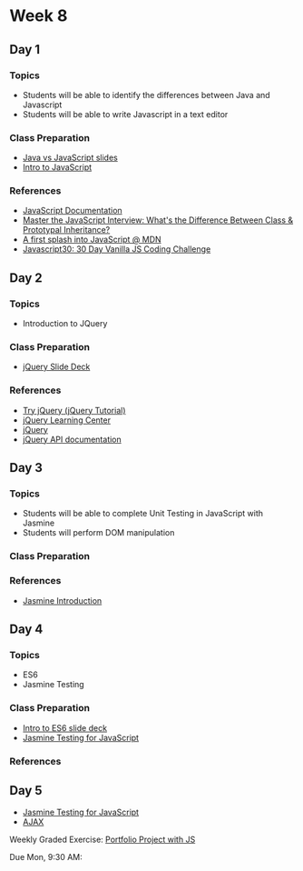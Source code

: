 # Week 8

## Day 1

### Topics

* Students will be able to identify the differences between Java and Javascript
* Students will be able to write Javascript in a text editor

### Class Preparation

* [Java vs JavaScript slides](https://wecancodeit.github.io/java-slides/web/java-vs-javascript/)
* [Intro to JavaScript](https://wecancodeit.github.io/java-slides/frontend/javascript/#/)

### References

* [JavaScript Documentation](http://devdocs.io/javascript/)
* [Master the JavaScript Interview: What's the Difference Between Class & Prototypal Inheritance?](https://medium.com/javascript-scene/master-the-javascript-interview-what-s-the-difference-between-class-prototypal-inheritance-e4cd0a7562e9)
* [A first splash into JavaScript @ MDN](https://developer.mozilla.org/en-US/docs/Learn/JavaScript/First_steps/A_first_splash)
* [Javascript30: 30 Day Vanilla JS Coding Challenge](https://javascript30.com/)

## Day 2

### Topics

* Introduction to JQuery

### Class Preparation

* [jQuery Slide Deck](https://wecancodeit.github.io/java-slides/frontend/jquery/#/)

### References

* [Try jQuery (jQuery Tutorial)](http://try.jquery.com/)
* [jQuery Learning Center](http://learn.jquery.com/)
* [jQuery](https://jquery.com/)
* [jQuery API documentation](http://api.jquery.com/)

## Day 3

### Topics

* Students will be able to complete Unit Testing in JavaScript with Jasmine
* Students will perform DOM manipulation

### Class Preparation

### References

* [Jasmine Introduction](https://jasmine.github.io/2.0/introduction.html)

## Day 4

### Topics

* ES6
* Jasmine Testing

### Class Preparation

* [Intro to ES6 slide deck](https://wecancodeit.github.io/java-slides/frontend/es2015/#/)
* [Jasmine Testing for JavaScript](https://wecancodeit.github.io/java-slides/frontend/javascript-testing/#/)

### References

## Day 5

* [Jasmine Testing for JavaScript](https://wecancodeit.github.io/java-slides/frontend/javascript-testing/#/)
* [AJAX](https://wecancodeit.github.io/java-slides/frontend/ajax/#/)

Weekly Graded Exercise: [Portfolio Project with JS](https://wecancodeit.github.io/java-exercises/js-professional-portfolio)

Due Mon, 9:30 AM:
